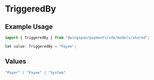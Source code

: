 # TriggeredBy

## Example Usage

```typescript
import { TriggeredBy } from "@wingspan/payments/sdk/models/shared";

let value: TriggeredBy = "Payee";
```

## Values

```typescript
"Payer" | "Payee" | "System"
```